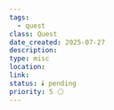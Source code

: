```yaml
---
tags:
  - quest
class: Quest
date_created: 2025-07-27
description: 
type: misc
location: 
link: 
status: 🕯️ pending
priority: 5 ⚪
---
```


